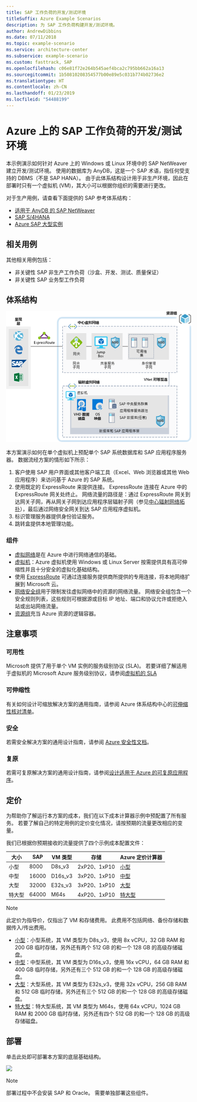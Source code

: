 ```yaml
---
title: SAP 工作负荷的开发/测试环境
titleSuffix: Azure Example Scenarios
description: 为 SAP 工作负荷构建开发/测试环境。
author: AndrewDibbins
ms.date: 07/11/2018
ms.topic: example-scenario
ms.service: architecture-center
ms.subservice: example-scenario
ms.custom: fasttrack, SAP
ms.openlocfilehash: c06e81f72e264b545aef4bca2c795bb662a16a13
ms.sourcegitcommit: 1b50810208354577b00e89e5c031b774b02736e2
ms.translationtype: HT
ms.contentlocale: zh-CN
ms.lasthandoff: 01/23/2019
ms.locfileid: "54488199"
---
```

# <a name="devtest-environments-for-sap-workloads-on-azure"></a>Azure 上的 SAP 工作负荷的开发/测试环境

本示例演示如何针对 Azure 上的 Windows 或 Linux 环境中的 SAP NetWeaver 建立开发/测试环境。 使用的数据库为 AnyDB，这是一个 SAP 术语，指任何受支持的 DBMS（不是 SAP HANA）。 由于此体系结构设计用于非生产环境，因此在部署时只有一个虚拟机 (VM)，其大小可以根据你组织的需要进行更改。

对于生产用例，请查看下面提供的 SAP 参考体系结构：

- [适用于 AnyDB 的 SAP NetWeaver][sap-netweaver]
- [SAP S/4HANA][sap-hana]
- [Azure SAP 大型实例][sap-large]

## <a name="relevant-use-cases"></a>相关用例

其他相关用例包括：

- 非关键性 SAP 非生产工作负荷（沙盒、开发、测试、质量保证）
- 非关键性 SAP 业务型工作负荷

## <a name="architecture"></a>体系结构

![SAP 工作负荷的开发/测试环境的体系结构图](./media/architecture-sap-dev-test.png)

本方案演示如何在单个虚拟机上预配单个 SAP 系统数据库和 SAP 应用程序服务器。 数据流经方案的情形如下所示：

1. 客户使用 SAP 用户界面或其他客户端工具（Excel、Web 浏览器或其他 Web 应用程序）来访问基于 Azure 的 SAP 系统。
2. 使用既定的 ExpressRoute 来提供连接。 ExpressRoute 连接在 Azure 中的 ExpressRoute 网关处终止。 网络流量的路径是：通过 ExpressRoute 网关到达网关子网，再从网关子网到达应用程序层辐射子网（参见[中心辐射网络拓扑][hub-spoke]），最后通过网络安全网关到达 SAP 应用程序虚拟机。
3. 标识管理服务器提供身份验证服务。
4. 跳转盒提供本地管理功能。

### <a name="components"></a>组件

- [虚拟网络](/azure/virtual-network/virtual-networks-overview)是在 Azure 中进行网络通信的基础。
- [虚拟机](/azure/virtual-machines/windows/overview)：Azure 虚拟机使用 Windows 或 Linux Server 按需提供具有高可伸缩性并且十分安全的虚拟化基础结构。
- 使用 [ExpressRoute](/azure/expressroute/expressroute-introduction) 可通过连接服务提供商所提供的专用连接，将本地网络扩展到 Microsoft 云。
- [网络安全组](/azure/virtual-network/security-overview)用于限制发往虚拟网络中的资源的网络流量。 网络安全组包含一个安全规则列表，这些规则可根据源或目标 IP 地址、端口和协议允许或拒绝入站或出站网络流量。
- [资源组](/azure/azure-resource-manager/resource-group-overview#resource-groups)充当 Azure 资源的逻辑容器。

## <a name="considerations"></a>注意事项

### <a name="availability"></a>可用性

Microsoft 提供了用于单个 VM 实例的服务级别协议 (SLA)。 若要详细了解适用于虚拟机的 Microsoft Azure 服务级别协议，请参阅[虚拟机的 SLA](https://azure.microsoft.com/support/legal/sla/virtual-machines)

### <a name="scalability"></a>可伸缩性

有关如何设计可缩放解决方案的通用指南，请参阅 Azure 体系结构中心的[可伸缩性核对清单][scalability]。

### <a name="security"></a>安全

若需安全解决方案的通用设计指南，请参阅 [Azure 安全性文档][security]。

### <a name="resiliency"></a>复原

若需可复原解决方案的通用设计指南，请参阅[设计适用于 Azure 的可复原应用程序][resiliency]。

## <a name="pricing"></a>定价

为帮助你了解运行本方案的成本，我们在以下成本计算器示例中预配置了所有服务。 若要了解自己的特定用例的定价变化情况，请按预期的流量更改相应的变量。

我们已根据你预期接收的流量提供了四个示例成本配置文件：

|大小|SAP|VM 类型|存储|Azure 定价计算器|
|----|----|-------|-------|---------------|
|小型|8000|D8s_v3|2xP20、1xP10|[小型](https://azure.com/e/9d26b9612da9466bb7a800eab56e71d1)|
|中型|16000|D16s_v3|3xP20、1xP10|[中型](https://azure.com/e/465bd07047d148baab032b2f461550cd)|
大型|32000|E32s_v3|3xP20、1xP10|[大型](https://azure.com/e/ada2e849d68b41c3839cc976000c6931)|
特大型|64000|M64s|4xP20、1xP10|[特大型](https://azure.com/e/975fb58a965c4fbbb54c5c9179c61cef)|

> [!NOTE]
> 此定价为指导价，仅指出了 VM 和存储费用。 此费用不包括网络、备份存储和数据传入/传出费用。

- [小型](https://azure.com/e/9d26b9612da9466bb7a800eab56e71d1)：小型系统，其 VM 类型为 D8s_v3，使用 8x vCPU，32 GB RAM 和 200 GB 临时存储，另外还有两个 512 GB 的和一个 128 GB 的高级存储磁盘。
- [中型](https://azure.com/e/465bd07047d148baab032b2f461550cd)：中型系统，其 VM 类型为 D16s_v3，使用 16x vCPU，64 GB RAM 和 400 GB 临时存储，另外还有三个 512 GB 的和一个 128 GB 的高级存储磁盘。
- [大型](https://azure.com/e/ada2e849d68b41c3839cc976000c6931)：大型系统，其 VM 类型为 E32s_v3，使用 32x vCPU，256 GB RAM 和 512 GB 临时存储，另外还有三个 512 GB 的和一个 128 GB 的高级存储磁盘。
- [特大型](https://azure.com/e/975fb58a965c4fbbb54c5c9179c61cef)：特大型系统，其 VM 类型为 M64s，使用 64x vCPU，1024 GB RAM 和 2000 GB 临时存储，另外还有四个 512 GB 的和一个 128 GB 的高级存储磁盘。

## <a name="deployment"></a>部署

单击此处即可部署本方案的底层基础结构。

<!-- markdownlint-disable MD033 -->

<a href="https://portal.azure.com/#create/Microsoft.Template/uri/https%3A%2F%2Fraw.githubusercontent.com%2Fmspnp%2Fsolution-architectures%2Fmaster%2Fapps%2Fsap-2tier%2Fazuredeploy.json" target="_blank">
    <img src="https://azuredeploy.net/deploybutton.png"/>
</a>

<!-- markdownlint-enable MD033 -->

> [!NOTE]
> 部署过程中不会安装 SAP 和 Oracle。 需要单独部署这些组件。

<!-- links -->
[resiliency]: /azure/architecture/resiliency/
[security]: /azure/security/
[scalability]: /azure/architecture/checklist/scalability
[sap-netweaver]: /azure/architecture/reference-architectures/sap/sap-netweaver
[sap-hana]: /azure/architecture/reference-architectures/sap/sap-s4hana
[sap-large]: /azure/architecture/reference-architectures/sap/hana-large-instances
[hub-spoke]: /azure/architecture/reference-architectures/hybrid-networking/hub-spoke
